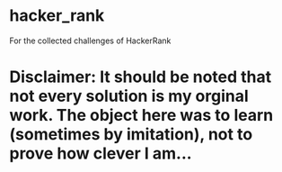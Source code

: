 # hacker_rank
For the collected challenges of HackerRank

# Disclaimer: It should be noted that not every solution is my orginal work. The object here was to learn (sometimes by imitation), not to prove how clever I am...